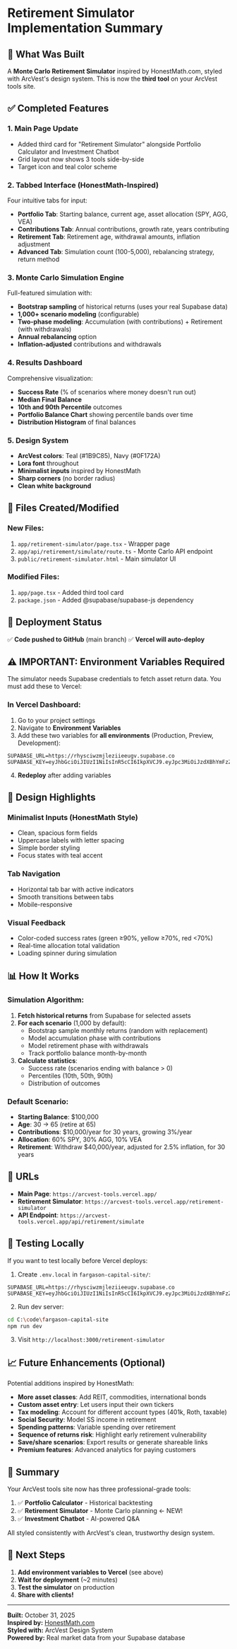 # Retirement Simulator Implementation Summary

## 🎯 What Was Built

A **Monte Carlo Retirement Simulator** inspired by HonestMath.com, styled with ArcVest's design system. This is now the **third tool** on your ArcVest tools site.

## ✅ Completed Features

### 1. **Main Page Update**
- Added third card for "Retirement Simulator" alongside Portfolio Calculator and Investment Chatbot
- Grid layout now shows 3 tools side-by-side
- Target icon and teal color scheme

### 2. **Tabbed Interface (HonestMath-Inspired)**
Four intuitive tabs for input:
- **Portfolio Tab**: Starting balance, current age, asset allocation (SPY, AGG, VEA)
- **Contributions Tab**: Annual contributions, growth rate, years contributing
- **Retirement Tab**: Retirement age, withdrawal amounts, inflation adjustment
- **Advanced Tab**: Simulation count (100-5,000), rebalancing strategy, return method

### 3. **Monte Carlo Simulation Engine**
Full-featured simulation with:
- **Bootstrap sampling** of historical returns (uses your real Supabase data)
- **1,000+ scenario modeling** (configurable)
- **Two-phase modeling**: Accumulation (with contributions) + Retirement (with withdrawals)
- **Annual rebalancing** option
- **Inflation-adjusted** contributions and withdrawals

### 4. **Results Dashboard**
Comprehensive visualization:
- **Success Rate** (% of scenarios where money doesn't run out)
- **Median Final Balance**
- **10th and 90th Percentile** outcomes
- **Portfolio Balance Chart** showing percentile bands over time
- **Distribution Histogram** of final balances

### 5. **Design System**
- **ArcVest colors**: Teal (#1B9C85), Navy (#0F172A)
- **Lora font** throughout
- **Minimalist inputs** inspired by HonestMath
- **Sharp corners** (no border radius)
- **Clean white background**

## 📂 Files Created/Modified

### New Files:
1. `app/retirement-simulator/page.tsx` - Wrapper page
2. `app/api/retirement/simulate/route.ts` - Monte Carlo API endpoint
3. `public/retirement-simulator.html` - Main simulator UI

### Modified Files:
1. `app/page.tsx` - Added third tool card
2. `package.json` - Added @supabase/supabase-js dependency

## 🚀 Deployment Status

✅ **Code pushed to GitHub** (main branch)
✅ **Vercel will auto-deploy**

## ⚠️ IMPORTANT: Environment Variables Required

The simulator needs Supabase credentials to fetch asset return data. You must add these to Vercel:

### In Vercel Dashboard:
1. Go to your project settings
2. Navigate to **Environment Variables**
3. Add these two variables for **all environments** (Production, Preview, Development):

```
SUPABASE_URL=https://rhysciwzmjleziieeugv.supabase.co
SUPABASE_KEY=eyJhbGciOiJIUzI1NiIsInR5cCI6IkpXVCJ9.eyJpc3MiOiJzdXBhYmFzZSIsInJlZiI6InJoeXNjaXd6bWpsZXppaWVldWd2Iiwicm9sZSI6ImFub24iLCJpYXQiOjE3MzU2MDczNDksImV4cCI6MjA1MTE4MzM0OX0.GZCNqU_xJvNJLcGtXzLYwMiqPnvCkj30j60TM9vF_1w
```

4. **Redeploy** after adding variables

## 🎨 Design Highlights

### Minimalist Inputs (HonestMath Style)
- Clean, spacious form fields
- Uppercase labels with letter spacing
- Simple border styling
- Focus states with teal accent

### Tab Navigation
- Horizontal tab bar with active indicators
- Smooth transitions between tabs
- Mobile-responsive

### Visual Feedback
- Color-coded success rates (green ≥90%, yellow ≥70%, red <70%)
- Real-time allocation total validation
- Loading spinner during simulation

## 📊 How It Works

### Simulation Algorithm:
1. **Fetch historical returns** from Supabase for selected assets
2. **For each scenario** (1,000 by default):
   - Bootstrap sample monthly returns (random with replacement)
   - Model accumulation phase with contributions
   - Model retirement phase with withdrawals
   - Track portfolio balance month-by-month
3. **Calculate statistics**:
   - Success rate (scenarios ending with balance > 0)
   - Percentiles (10th, 50th, 90th)
   - Distribution of outcomes

### Default Scenario:
- **Starting Balance**: $100,000
- **Age**: 30 → 65 (retire at 65)
- **Contributions**: $10,000/year for 30 years, growing 3%/year
- **Allocation**: 60% SPY, 30% AGG, 10% VEA
- **Retirement**: Withdraw $40,000/year, adjusted for 2.5% inflation, for 30 years

## 🔗 URLs

- **Main Page**: `https://arcvest-tools.vercel.app/`
- **Retirement Simulator**: `https://arcvest-tools.vercel.app/retirement-simulator`
- **API Endpoint**: `https://arcvest-tools.vercel.app/api/retirement/simulate`

## 🧪 Testing Locally

If you want to test locally before Vercel deploys:

1. Create `.env.local` in `fargason-capital-site/`:
```
SUPABASE_URL=https://rhysciwzmjleziieeugv.supabase.co
SUPABASE_KEY=eyJhbGciOiJIUzI1NiIsInR5cCI6IkpXVCJ9.eyJpc3MiOiJzdXBhYmFzZSIsInJlZiI6InJoeXNjaXd6bWpsZXppaWVldWd2Iiwicm9sZSI6ImFub24iLCJpYXQiOjE3MzU2MDczNDksImV4cCI6MjA1MTE4MzM0OX0.GZCNqU_xJvNJLcGtXzLYwMiqPnvCkj30j60TM9vF_1w
```

2. Run dev server:
```bash
cd C:\code\fargason-capital-site
npm run dev
```

3. Visit `http://localhost:3000/retirement-simulator`

## 📈 Future Enhancements (Optional)

Potential additions inspired by HonestMath:
- **More asset classes**: Add REIT, commodities, international bonds
- **Custom asset entry**: Let users input their own tickers
- **Tax modeling**: Account for different account types (401k, Roth, taxable)
- **Social Security**: Model SS income in retirement
- **Spending patterns**: Variable spending over retirement
- **Sequence of returns risk**: Highlight early retirement vulnerability
- **Save/share scenarios**: Export results or generate shareable links
- **Premium features**: Advanced analytics for paying customers

## 🎉 Summary

Your ArcVest tools site now has three professional-grade tools:
1. ✅ **Portfolio Calculator** - Historical backtesting
2. ✅ **Retirement Simulator** - Monte Carlo planning ← NEW!
3. ✅ **Investment Chatbot** - AI-powered Q&A

All styled consistently with ArcVest's clean, trustworthy design system.

## 📝 Next Steps

1. **Add environment variables to Vercel** (see above)
2. **Wait for deployment** (~2 minutes)
3. **Test the simulator** on production
4. **Share with clients!**

---

**Built:** October 31, 2025  
**Inspired by:** [HonestMath.com](https://www.honestmath.com/)  
**Styled with:** ArcVest Design System  
**Powered by:** Real market data from your Supabase database

